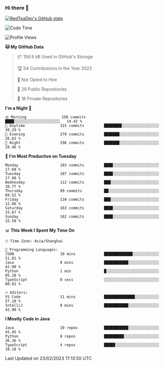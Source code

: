 ### Hi there 👋

<!--
**RedTeaDev/RedTeaDev** is a ✨ _special_ ✨ repository because its `README.md` (this file) appears on your GitHub profile.

Here are some ideas to get you started:

- 🔭 I’m currently working on ...
- 🌱 I’m currently learning ...
- 👯 I’m looking to collaborate on ...
- 🤔 I’m looking for help with ...
- 💬 Ask me about ...
- 📫 How to reach me: ...
- 😄 Pronouns: ...
- ⚡ Fun fact: ...
-->

<!--
[![wakatime](https://wakatime.com/badge/user/6b101ed0-04c0-4490-9283-eb61f2efff96.svg)](https://wakatime.com/@6b101ed0-04c0-4490-9283-eb61f2efff96)
!-->

[![RedTeaDev's GitHub stats](https://github-readme-stats.vercel.app/api?username=RedTeaDev)](https://github.com/anuraghazra/github-readme-stats)
<!--
[![willianrod's wakatime stats](https://github-readme-stats.vercel.app/api/wakatime?username=RedTeaDev)](https://github.com/anuraghazra/github-readme-stats)
!-->
<!--START_SECTION:waka-->
![Code Time](http://img.shields.io/badge/Code%20Time-1%2C199%20hrs%2020%20mins-blue)

![Profile Views](http://img.shields.io/badge/Profile%20Views-5-blue)

**🐱 My GitHub Data** 

> 📦 156.9 kB Used in GitHub's Storage 
 > 
> 🏆 54 Contributions in the Year 2023
 > 
> 🚫 Not Opted to Hire
 > 
> 📜 29 Public Repositories 
 > 
> 🔑 18 Private Repositories 
 > 
**I'm a Night 🦉** 

```text
🌞 Morning                150 commits         ████░░░░░░░░░░░░░░░░░░░░░   14.42 % 
🌆 Daytime                315 commits         ████████░░░░░░░░░░░░░░░░░   30.29 % 
🌃 Evening                279 commits         ███████░░░░░░░░░░░░░░░░░░   26.83 % 
🌙 Night                  296 commits         ███████░░░░░░░░░░░░░░░░░░   28.46 % 
```
📅 **I'm Most Productive on Tuesday** 

```text
Monday                   183 commits         ████░░░░░░░░░░░░░░░░░░░░░   17.60 % 
Tuesday                  187 commits         ████░░░░░░░░░░░░░░░░░░░░░   17.98 % 
Wednesday                112 commits         ███░░░░░░░░░░░░░░░░░░░░░░   10.77 % 
Thursday                 99 commits          ██░░░░░░░░░░░░░░░░░░░░░░░   09.52 % 
Friday                   134 commits         ███░░░░░░░░░░░░░░░░░░░░░░   12.88 % 
Saturday                 163 commits         ████░░░░░░░░░░░░░░░░░░░░░   15.67 % 
Sunday                   162 commits         ████░░░░░░░░░░░░░░░░░░░░░   15.58 % 
```


📊 **This Week I Spent My Time On** 

```text
🕑︎ Time Zone: Asia/Shanghai

💬 Programming Languages: 
JSON                     10 mins             █████████████░░░░░░░░░░░░   51.81 % 
Java                     8 mins              ███████████░░░░░░░░░░░░░░   42.90 % 
Python                   1 min               █░░░░░░░░░░░░░░░░░░░░░░░░   05.28 % 
TypeScript               0 secs              ░░░░░░░░░░░░░░░░░░░░░░░░░   00.02 % 

🔥 Editors: 
VS Code                  11 mins             ██████████████░░░░░░░░░░░   57.10 % 
IntelliJ                 8 mins              ███████████░░░░░░░░░░░░░░   42.90 % 
```

**I Mostly Code in Java** 

```text
Java                     10 repos            ███████████░░░░░░░░░░░░░░   45.45 % 
Python                   8 repos             █████████░░░░░░░░░░░░░░░░   36.36 % 
TypeScript               4 repos             █████░░░░░░░░░░░░░░░░░░░░   18.18 % 
```




 Last Updated on 23/02/2023 17:13:50 UTC
<!--END_SECTION:waka-->


